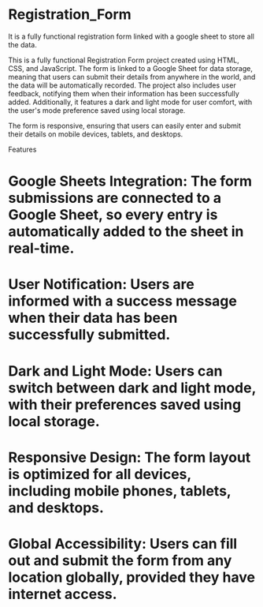 # Registration_Form
It is a fully functional registration form linked with a google sheet to store  all the data.

This is a fully functional Registration Form project created using HTML, CSS, and JavaScript. The form is linked to a Google Sheet for data storage, meaning that users can submit their details from anywhere in the world, and the data will be automatically recorded. The project also includes user feedback, notifying them when their information has been successfully added. Additionally, it features a dark and light mode for user comfort, with the user's mode preference saved using local storage.

The form is responsive, ensuring that users can easily enter and submit their details on mobile devices, tablets, and desktops.

Features

# Google Sheets Integration: The form submissions are connected to a Google Sheet, so every entry is automatically added to the sheet in real-time.
# User Notification: Users are informed with a success message when their data has been successfully submitted.
# Dark and Light Mode: Users can switch between dark and light mode, with their preferences saved using local storage.
# Responsive Design: The form layout is optimized for all devices, including mobile phones, tablets, and desktops.
# Global Accessibility: Users can fill out and submit the form from any location globally, provided they have internet access.
